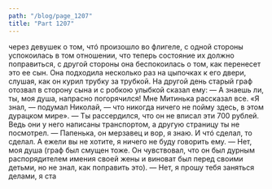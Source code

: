 ```yaml
---
path: "/blog/page_1207"
title: "Part 1207"
---
```


 через девушек о том, чтó произошло во флигеле, с одной стороны успокоилась в том отношении, что теперь состояние их должно поправиться, с другой стороны она беспокоилась о том, как перенесет это ее сын. Она подходила несколько раз на цыпочках к его двери, слушая, как он курил трубку за трубкой.
На другой день старый граф отозвал в сторону сына и с робкою улыбкой сказал ему:
— А знаешь ли, ты, моя душа, напрасно погорячился! Мне Митинька рассказал все.
«Я знал, — подумал Николай, — что никогда ничего не пойму здесь, в этом дурацком мире».
— Ты рассердился, что он не вписал эти 700 рублей. Ведь они у него написаны транспортом, а другую страницу ты не посмотрел.
— Папенька, он мерзавец и вор, я знаю. И чтó сделал, то сделал. А ежели вы не хотите, я ничего не буду говорить ему.
— Нет, моя душа (граф был смущен тоже. Он чувствовал, что он был дурным распорядителем имения своей жены и виноват был перед своими детьми, но не знал, как поправить это). — Нет, я прошу тебя заняться делами, я ста
